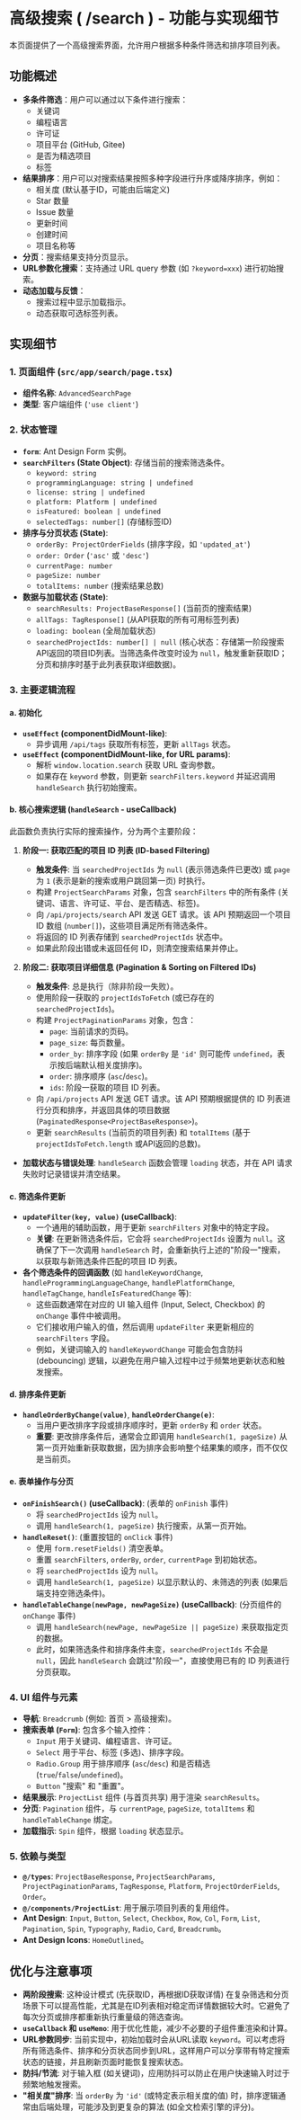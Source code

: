 # 高级搜索 ( /search ) - 功能与实现细节

本页面提供了一个高级搜索界面，允许用户根据多种条件筛选和排序项目列表。

## 功能概述

-   **多条件筛选**：用户可以通过以下条件进行搜索：
    -   关键词
    -   编程语言
    -   许可证
    -   项目平台 (GitHub, Gitee)
    -   是否为精选项目
    -   标签
-   **结果排序**：用户可以对搜索结果按照多种字段进行升序或降序排序，例如：
    -   相关度 (默认基于ID，可能由后端定义)
    -   Star 数量
    -   Issue 数量
    -   更新时间
    -   创建时间
    -   项目名称等
-   **分页**：搜索结果支持分页显示。
-   **URL参数化搜索**：支持通过 URL query 参数 (如 `?keyword=xxx`) 进行初始搜索。
-   **动态加载与反馈**：
    -   搜索过程中显示加载指示。
    -   动态获取可选标签列表。

## 实现细节

### 1. 页面组件 (`src/app/search/page.tsx`)

-   **组件名称**: `AdvancedSearchPage`
-   **类型**: 客户端组件 (`'use client'`)

### 2. 状态管理

-   **`form`**: Ant Design Form 实例。
-   **`searchFilters` (State Object)**: 存储当前的搜索筛选条件。
    -   `keyword: string`
    -   `programmingLanguage: string | undefined`
    -   `license: string | undefined`
    -   `platform: Platform | undefined`
    -   `isFeatured: boolean | undefined`
    -   `selectedTags: number[]` (存储标签ID)
-   **排序与分页状态 (State)**:
    -   `orderBy: ProjectOrderFields` (排序字段，如 `'updated_at'`)
    -   `order: Order` (`'asc'` 或 `'desc'`)
    -   `currentPage: number`
    -   `pageSize: number`
    -   `totalItems: number` (搜索结果总数)
-   **数据与加载状态 (State)**:
    -   `searchResults: ProjectBaseResponse[]` (当前页的搜索结果)
    -   `allTags: TagResponse[]` (从API获取的所有可用标签列表)
    -   `loading: boolean` (全局加载状态)
    -   `searchedProjectIds: number[] | null` (核心状态：存储第一阶段搜索API返回的项目ID列表。当筛选条件改变时设为 `null`，触发重新获取ID；分页和排序时基于此列表获取详细数据)。

### 3. 主要逻辑流程

#### a. 初始化

-   **`useEffect` (componentDidMount-like)**:
    -   异步调用 `/api/tags` 获取所有标签，更新 `allTags` 状态。
-   **`useEffect` (componentDidMount-like, for URL params)**:
    -   解析 `window.location.search` 获取 URL 查询参数。
    -   如果存在 `keyword` 参数，则更新 `searchFilters.keyword` 并延迟调用 `handleSearch` 执行初始搜索。

#### b. 核心搜索逻辑 (`handleSearch` - useCallback)

此函数负责执行实际的搜索操作，分为两个主要阶段：

1.  **阶段一: 获取匹配的项目 ID 列表 (ID-based Filtering)**
    -   **触发条件**: 当 `searchedProjectIds` 为 `null` (表示筛选条件已更改) 或 `page` 为 `1` (表示是新的搜索或用户跳回第一页) 时执行。
    -   构建 `ProjectSearchParams` 对象，包含 `searchFilters` 中的所有条件 (关键词、语言、许可证、平台、是否精选、标签)。
    -   向 `/api/projects/search` API 发送 GET 请求。该 API 预期返回一个项目 ID 数组 (`number[]`)，这些项目满足所有筛选条件。
    -   将返回的 ID 列表存储到 `searchedProjectIds` 状态中。
    -   如果此阶段出错或未返回任何 ID，则清空搜索结果并停止。

2.  **阶段二: 获取项目详细信息 (Pagination & Sorting on Filtered IDs)**
    -   **触发条件**: 总是执行（除非阶段一失败）。
    -   使用阶段一获取的 `projectIdsToFetch` (或已存在的 `searchedProjectIds`)。
    -   构建 `ProjectPaginationParams` 对象，包含：
        -   `page`: 当前请求的页码。
        -   `page_size`: 每页数量。
        -   `order_by`: 排序字段 (如果 `orderBy` 是 `'id'` 则可能传 `undefined`，表示按后端默认相关度排序)。
        -   `order`: 排序顺序 (`asc`/`desc`)。
        -   `ids`: 阶段一获取的项目 ID 列表。
    -   向 `/api/projects` API 发送 GET 请求。该 API 预期根据提供的 ID 列表进行分页和排序，并返回具体的项目数据 (`PaginatedResponse<ProjectBaseResponse>`)。
    -   更新 `searchResults` (当前页的项目列表) 和 `totalItems` (基于 `projectIdsToFetch.length` 或API返回的总数)。

-   **加载状态与错误处理**: `handleSearch` 函数会管理 `loading` 状态，并在 API 请求失败时记录错误并清空结果。

#### c. 筛选条件更新

-   **`updateFilter(key, value)` (useCallback)**:
    -   一个通用的辅助函数，用于更新 `searchFilters` 对象中的特定字段。
    -   **关键**: 在更新筛选条件后，它会将 `searchedProjectIds` 设置为 `null`。这确保了下一次调用 `handleSearch` 时，会重新执行上述的"阶段一"搜索，以获取与新筛选条件匹配的项目 ID 列表。
-   **各个筛选条件的回调函数** (如 `handleKeywordChange`, `handleProgrammingLanguageChange`, `handlePlatformChange`, `handleTagChange`, `handleIsFeaturedChange` 等):
    -   这些函数通常在对应的 UI 输入组件 (Input, Select, Checkbox) 的 `onChange` 事件中被调用。
    -   它们接收用户输入的值，然后调用 `updateFilter` 来更新相应的 `searchFilters` 字段。
    -   例如，关键词输入的 `handleKeywordChange` 可能会包含防抖 (debouncing) 逻辑，以避免在用户输入过程中过于频繁地更新状态和触发搜索。

#### d. 排序条件更新

-   **`handleOrderByChange(value)`**, **`handleOrderChange(e)`**:
    -   当用户更改排序字段或排序顺序时，更新 `orderBy` 和 `order` 状态。
    -   **重要**: 更改排序条件后，通常会立即调用 `handleSearch(1, pageSize)` 从第一页开始重新获取数据，因为排序会影响整个结果集的顺序，而不仅仅是当前页。

#### e. 表单操作与分页

-   **`onFinishSearch()` (useCallback)**: (表单的 `onFinish` 事件)
    -   将 `searchedProjectIds` 设为 `null`。
    -   调用 `handleSearch(1, pageSize)` 执行搜索，从第一页开始。
-   **`handleReset()`**: (重置按钮的 `onClick` 事件)
    -   使用 `form.resetFields()` 清空表单。
    -   重置 `searchFilters`, `orderBy`, `order`, `currentPage` 到初始状态。
    -   将 `searchedProjectIds` 设为 `null`。
    -   调用 `handleSearch(1, pageSize)` 以显示默认的、未筛选的列表 (如果后端支持空筛选条件)。
-   **`handleTableChange(newPage, newPageSize)` (useCallback)**: (分页组件的 `onChange` 事件)
    -   调用 `handleSearch(newPage, newPageSize || pageSize)` 来获取指定页的数据。
    -   此时，如果筛选条件和排序条件未变，`searchedProjectIds` 不会是 `null`，因此 `handleSearch` 会跳过"阶段一"，直接使用已有的 ID 列表进行分页获取。

### 4. UI 组件与元素

-   **导航**: `Breadcrumb` (例如: 首页 > 高级搜索)。
-   **搜索表单 (`Form`)**: 包含多个输入控件：
    -   `Input` 用于关键词、编程语言、许可证。
    -   `Select` 用于平台、标签 (多选)、排序字段。
    -   `Radio.Group` 用于排序顺序 (`asc`/`desc`) 和是否精选 (`true`/`false`/`undefined`)。
    -   `Button` "搜索" 和 "重置"。
-   **结果展示**: `ProjectList` 组件 (与首页共享) 用于渲染 `searchResults`。
-   **分页**: `Pagination` 组件，与 `currentPage`, `pageSize`, `totalItems` 和 `handleTableChange` 绑定。
-   **加载指示**: `Spin` 组件，根据 `loading` 状态显示。

### 5. 依赖与类型

-   **`@/types`**: `ProjectBaseResponse`, `ProjectSearchParams`, `ProjectPaginationParams`, `TagResponse`, `Platform`, `ProjectOrderFields`, `Order`。
-   **`@/components/ProjectList`**: 用于展示项目列表的复用组件。
-   **Ant Design**: `Input`, `Button`, `Select`, `Checkbox`, `Row`, `Col`, `Form`, `List`, `Pagination`, `Spin`, `Typography`, `Radio`, `Card`, `Breadcrumb`。
-   **Ant Design Icons**: `HomeOutlined`。

## 优化与注意事项

-   **两阶段搜索**: 这种设计模式 (先获取ID，再根据ID获取详情) 在复杂筛选和分页场景下可以提高性能，尤其是在ID列表相对稳定而详情数据较大时。它避免了每次分页或排序都重新执行重量级的筛选查询。
-   **`useCallback` 和 `useMemo`**: 用于优化性能，减少不必要的子组件重渲染和计算。
-   **URL参数同步**: 当前实现中，初始加载时会从URL读取 `keyword`。可以考虑将所有筛选条件、排序和分页状态同步到URL，这样用户可以分享带有特定搜索状态的链接，并且刷新页面时能恢复搜索状态。
-   **防抖/节流**: 对于输入框 (如关键词)，应用防抖可以防止在用户快速输入时过于频繁地触发搜索。
-   **"相关度"排序**: 当 `orderBy` 为 `'id'` (或特定表示相关度的值) 时，排序逻辑通常由后端处理，可能涉及到更复杂的算法 (如全文检索引擎的评分)。 